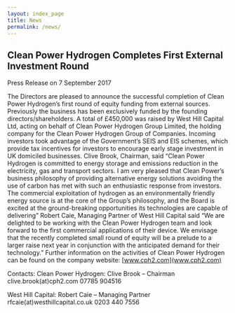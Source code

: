 ```yaml
---
layout: index_page
title: News
permalink: /news/
---
```


Clean Power Hydrogen Completes First External Investment Round
--------------------------------------------------------------
 
Press Release on 7 September 2017

The Directors are pleased to announce the successful completion of Clean Power Hydrogen’s first round of equity funding from external sources. Previously the business has been exclusively funded by the founding directors/shareholders.
A total of £450,000 was raised by West Hill Capital Ltd, acting on behalf of Clean Power Hydrogen Group Limited, the holding company for the Clean Power Hydrogen Group of Companies. Incoming investors took advantage of the Government’s SEIS and EIS schemes, which provide tax incentives for investors to encourage early stage investment in UK domiciled businesses.
Clive Brook, Chairman, said “Clean Power Hydrogen is committed to energy storage and emissions reduction in the electricity, gas and transport sectors. I am very pleased that Clean Power’s business philosophy of providing alternative energy solutions avoiding the use of carbon has met with such an enthusiastic response from investors. The commercial exploitation of hydrogen as an environmentally friendly energy source is at the core of the Group’s philosophy, and the Board is excited at the ground-breaking opportunities its technologies are capable of delivering”
Robert Caie, Managing Partner of West Hill Capital said “We are delighted to be working with the Clean Power Hydrogen team and look forward to the first commercial applications of their device. We envisage that the recently completed small round of equity will be a prelude to a larger raise next year in conjunction with the anticipated demand for their technology.”
Further information on the activities of Clean Power Hydrogen can be found on the company website: [www.cph2.com](www.cph2.com)

Contacts:
Clean Power Hydrogen:
Clive Brook – Chairman clive.brook(at)cph2.com       07785 904516

West Hill Capital:
Robert Caie – Managing Partner rfcaie(at)westhillcapital.co.uk  0203 440 7556

